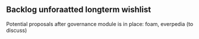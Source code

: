 ## Backlog unforaatted longterm wishlist

Potential proposals after governance module is in place: foam, everpedia (to discuss)

